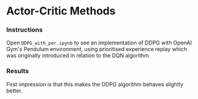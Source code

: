 # Actor-Critic Methods

### Instructions

Open `DDPG_with_per.ipynb` to see an implementation of DDPG with OpenAI Gym's Pendulum environment, using prioritised experience replay which was originally introduced in relation to the DQN algorithm

### Results
First impression is that this makes the DDPG algorithm behaves slightly better.

